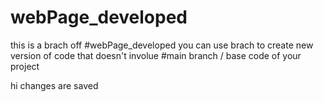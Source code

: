 # webPage_developed
this is a brach off 
#webPage_developed 
you can use brach to create new version of code that doesn't involue #main branch / base code of your project 

hi changes are saved
